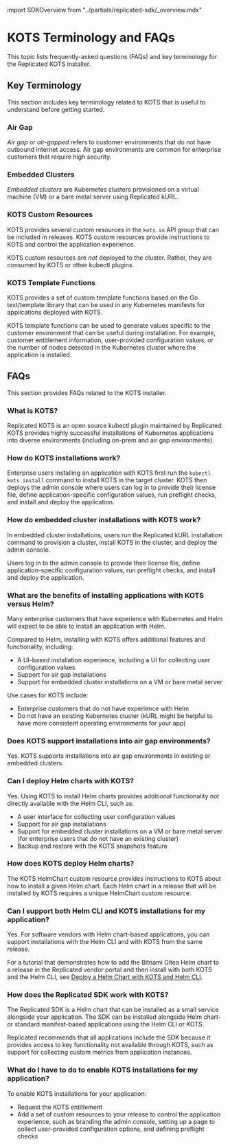 import SDKOverview from "../partials/replicated-sdk/_overview.mdx"

# KOTS Terminology and FAQs

This topic lists frequently-asked questions (FAQs) and key terminology for the Replicated KOTS installer.

## Key Terminology

This section includes key terminology related to KOTS that is useful to understand before getting started.

### Air Gap

_Air gap_ or _air-gapped_ refers to customer environments that do not have outbound internet access. Air gap environments are common for enterprise customers that require high security.

### Embedded Clusters

_Embedded clusters_ are Kubernetes clusters provisioned on a virtual machine (VM) or a bare metal server using Replicated kURL.

### KOTS Custom Resources

KOTS provides several custom resources in the `kots.io` API group that can be included in releases. KOTS custom resources provide instructions to KOTS and control the application experience.

KOTS custom resources are _not_ deployed to the cluster. Rather, they are consumed by KOTS or other kubectl plugins.

### KOTS Template Functions

KOTS provides a set of custom template functions based on the Go text/template library that can be used in any Kubernetes manifests for applications deployed with KOTS.

KOTS template functions can be used to generate values specific to the customer environment that can be useful during installation. For example, customer entitlement information, user-provided configuration values, or the number of nodes detected in the Kubernetes cluster where the application is installed.

## FAQs

This section provides FAQs related to the KOTS installer.

### What is KOTS?

Replicated KOTS is an open source kubectl plugin maintained by Replicated. KOTS provides highly successful installations of Kubernetes applications into diverse environments (including on-prem and air gap environments).

### How do KOTS installations work?

Enterprise users installing an application with KOTS first run the `kubectl kots install` command to install KOTS in the target cluster. KOTS then deploys the admin console where users can log in to provide their license file, define application-specific configuration values, run preflight checks, and install and deploy the application.

### How do embedded cluster installations with KOTS work?

In embedded cluster installations, users run the Replicated kURL installation command to provision a cluster, install KOTS in the cluster, and deploy the admin console.

Users log in to the admin console to provide their license file, define application-specific configuration values, run preflight checks, and install and deploy the application.

### What are the benefits of installing applications with KOTS versus Helm?

Many enterprise customers that have experience with Kubernetes and Helm will expect to be able to install an application with Helm.

Compared to Helm, installing with KOTS offers additional features and functionality, including:
* A UI-based installation experience, including a UI for collecting user configuration values
* Support for air gap installations
* Support for embedded cluster installations on a VM or bare metal server

Use cases for KOTS include:
* Enterprise customers that do not have experience with Helm
* Do not have an existing Kubernetes cluster (kURL might be helpful to have more consistent operating environments for your app)

### Does KOTS support installations into air gap environments?

Yes. KOTS supports installations into air gap environments in existing or embedded clusters.

### Can I deploy Helm charts with KOTS?

Yes. Using KOTS to install Helm charts provides additional functionality not directly available with the Helm CLI, such as:
* A user interface for collecting user configuration values
* Support for air gap installations
* Support for embedded cluster installations on a VM or bare metal server (for enterprise users that do not have an existing cluster)
* Backup and restore with the KOTS snapshots feature

### How does KOTS deploy Helm charts?

The KOTS HelmChart custom resource provides instructions to KOTS about how to install a given Helm chart. Each Helm chart in a release that will be installed by KOTS requires a unique HelmChart custom resource.

### Can I support both Helm CLI and KOTS installations for my application?

Yes. For software vendors with Helm chart-based applications, you can support installations with the Helm CLI and with KOTS from the same release.

For a tutorial that demonstrates how to add the Bitnami Gitea Helm chart to a release in the Replicated vendor portal and then install with both KOTS and the Helm CLI, see [Deploy a Helm Chart with KOTS and Helm CLI](/vendor/tutorial-kots-helm-setup).

### How does the Replicated SDK work with KOTS?

The Replicated SDK is a Helm chart that can be installed as a small service alongside your application. The SDK can be installed alongside Helm chart- or standard manifest-based applications using the Helm CLI or KOTS.

Replicated recommends that all applications include the SDK because it provides access to key functionality not available through KOTS, such as support for collecting custom metrics from application instances.

### What do I have to do to enable KOTS installations for my application?

To enable KOTS installations for your application:
* Request the KOTS entitlement
* Add a set of custom resources to your release to control the application experience, such as branding the admin console, setting up a page to collect user-provided configuration options, and defining preflight checks 